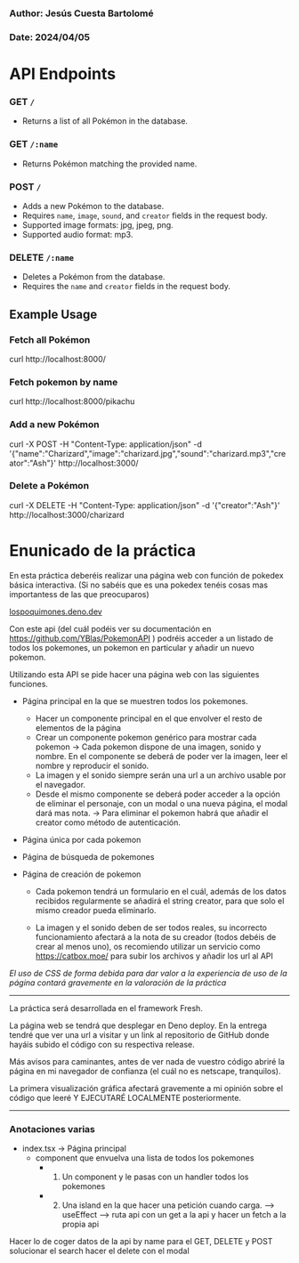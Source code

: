 ### Author: Jesús Cuesta Bartolomé
### Date: 2024/04/05

# API Endpoints

### GET `/`

- Returns a list of all Pokémon in the database.

### GET `/:name`

- Returns Pokémon matching the provided name.

### POST `/`

- Adds a new Pokémon to the database.
- Requires `name`, `image`, `sound`, and `creator` fields in the request body.
- Supported image formats: jpg, jpeg, png.
- Supported audio format: mp3.

### DELETE `/:name`

- Deletes a Pokémon from the database.
- Requires the `name` and `creator` fields in the request body.

## Example Usage

### Fetch all Pokémon

curl http://localhost:8000/

### Fetch pokemon by name

curl http://localhost:8000/pikachu

### Add a new Pokémon

curl -X POST -H "Content-Type: application/json" -d '{"name":"Charizard","image":"charizard.jpg","sound":"charizard.mp3","creator":"Ash"}' http://localhost:3000/

### Delete a Pokémon

curl -X DELETE -H "Content-Type: application/json" -d '{"creator":"Ash"}' http://localhost:3000/charizard



# Enunicado de la práctica

En esta práctica deberéis realizar una página web con función de pokedex básica interactiva.
(Si no sabéis que es una pokedex tenéis cosas mas importantess de las que preocuparos)

[lospoquimones.deno.dev](https://lospoquimones.deno.dev/)    

Con este api (del cuál podéis ver su documentación en https://github.com/YBlas/PokemonAPI ) podréis acceder a un listado de todos los pokemones, un pokemon en particular y añadir un nuevo pokemon.

Utilizando esta API se pide hacer una página web con las siguientes funciones.

- Página principal en la que se muestren todos los pokemones. 
    - Hacer un componente principal en el que envolver el resto de elementos de la página
    - Crear un componente pokemon genérico para mostrar cada pokemon -> Cada pokemon dispone de una imagen, sonido y nombre. En el componente se deberá de poder ver la imagen, leer el nombre y reproducir el sonido.
    - La imagen y el sonido siempre serán una url a un archivo usable por el navegador.
    - Desde el mismo componente se deberá poder acceder a la opción de eliminar el personaje, con un modal o una nueva página, el modal dará mas nota. -> Para eliminar el pokemon habrá que añadir el creator como método de autenticación.

- Página única por cada pokemon

- Página de búsqueda de pokemones

- Página de creación de pokemon
    
    - Cada pokemon tendrá un formulario en el cuál, además de los datos recibidos regularmente se añadirá el string creator, para que solo el mismo creador pueda eliminarlo.
    
    - La imagen y el sonido deben de ser todos reales, su incorrecto funcionamiento afectará a la nota de su creador (todos debéis de crear al menos uno), os recomiendo utilizar un servicio como https://catbox.moe/ para subir los archivos y añadir los url al API

*El uso de CSS de forma debida para dar valor a la experiencia de uso de la página contará gravemente en la valoración de la práctica*

---

La práctica será desarrollada en el framework Fresh.

La página web se tendrá que desplegar en Deno deploy. En la entrega tendré que ver una url a visitar y un link al repositorio de GitHub donde hayáis subido el código con su respectiva release.

Más avisos para caminantes, antes de ver nada de vuestro código abriré la página en mi navegador de confianza (el cuál no es netscape, tranquilos).

La primera visualización gráfica afectará gravemente a mi opinión sobre el código que leeré Y EJECUTARÉ LOCALMENTE posteriormente.


---
### Anotaciones varias

* index.tsx -> Página principal
    - component que envuelva una lista de todos los pokemones
        - 1. Un component y le pasas con un handler todos los pokemones
        - 2. Una island en la que hacer una petición cuando carga. --> useEffect --> ruta api con un get a la api y hacer un fetch a la propia api

Hacer lo de coger datos de la api by name para el GET, DELETE y POST
solucionar el search
hacer el delete con el modal